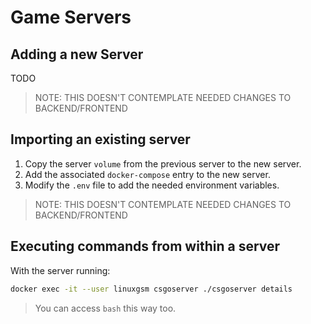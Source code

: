 # Game Servers

## Adding a new Server

TODO

> NOTE: THIS DOESN'T CONTEMPLATE NEEDED CHANGES TO BACKEND/FRONTEND

## Importing an existing server

1. Copy the server `volume` from the previous server to the new server.
2. Add the associated `docker-compose` entry to the new server.
3. Modify the `.env` file to add the needed environment variables.

> NOTE: THIS DOESN'T CONTEMPLATE NEEDED CHANGES TO BACKEND/FRONTEND

## Executing commands from within a server

With the server running:

```bash
docker exec -it --user linuxgsm csgoserver ./csgoserver details
```

> You can access `bash` this way too.
